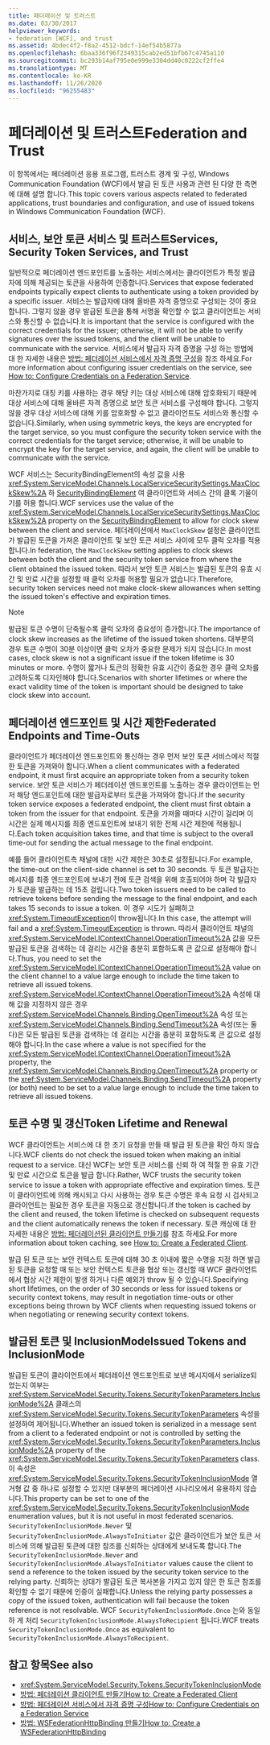 ```yaml
---
title: 페더레이션 및 트러스트
ms.date: 03/30/2017
helpviewer_keywords:
- federation [WCF], and trust
ms.assetid: 4bdec4f2-f8a2-4512-bdcf-14ef54b5877a
ms.openlocfilehash: 6baa336f96f2349315cab2ed51bfb67c4745a110
ms.sourcegitcommit: bc293b14af795e0e999e3304dd40c0222cf2ffe4
ms.translationtype: MT
ms.contentlocale: ko-KR
ms.lasthandoff: 11/26/2020
ms.locfileid: "96255483"
---
```

# <a name="federation-and-trust"></a><span data-ttu-id="0c5a1-102">페더레이션 및 트러스트</span><span class="sxs-lookup"><span data-stu-id="0c5a1-102">Federation and Trust</span></span>

<span data-ttu-id="0c5a1-103">이 항목에서는 페더레이션 응용 프로그램, 트러스트 경계 및 구성, Windows Communication Foundation (WCF)에서 발급 된 토큰 사용과 관련 된 다양 한 측면에 대해 설명 합니다.</span><span class="sxs-lookup"><span data-stu-id="0c5a1-103">This topic covers various aspects related to federated applications, trust boundaries and configuration, and use of issued tokens in Windows Communication Foundation (WCF).</span></span>  
  
## <a name="services-security-token-services-and-trust"></a><span data-ttu-id="0c5a1-104">서비스, 보안 토큰 서비스 및 트러스트</span><span class="sxs-lookup"><span data-stu-id="0c5a1-104">Services, Security Token Services, and Trust</span></span>  

 <span data-ttu-id="0c5a1-105">일반적으로 페더레이션 엔드포인트를 노출하는 서비스에서는 클라이언트가 특정 발급자에 의해 제공되는 토큰을 사용하여 인증합니다.</span><span class="sxs-lookup"><span data-stu-id="0c5a1-105">Services that expose federated endpoints typically expect clients to authenticate using a token provided by a specific issuer.</span></span> <span data-ttu-id="0c5a1-106">서비스는 발급자에 대해 올바른 자격 증명으로 구성되는 것이 중요합니다. 그렇지 않을 경우 발급된 토큰을 통해 서명을 확인할 수 없고 클라이언트는 서비스와 통신할 수 없습니다.</span><span class="sxs-lookup"><span data-stu-id="0c5a1-106">It is important that the service is configured with the correct credentials for the issuer; otherwise, it will not be able to verify signatures over the issued tokens, and the client will be unable to communicate with the service.</span></span> <span data-ttu-id="0c5a1-107">서비스에서 발급자 자격 증명을 구성 하는 방법에 대 한 자세한 내용은 [방법: 페더레이션 서비스에서 자격 증명 구성](how-to-configure-credentials-on-a-federation-service.md)을 참조 하세요.</span><span class="sxs-lookup"><span data-stu-id="0c5a1-107">For more information about configuring issuer credentials on the service, see [How to: Configure Credentials on a Federation Service](how-to-configure-credentials-on-a-federation-service.md).</span></span>  
  
 <span data-ttu-id="0c5a1-108">마찬가지로 대칭 키를 사용하는 경우 해당 키는 대상 서비스에 대해 암호화되기 때문에 대상 서비스에 대해 올바른 자격 증명으로 보안 토큰 서비스를 구성해야 합니다. 그렇지 않을 경우 대상 서비스에 대해 키를 암호화할 수 없고 클라이언트도 서비스와 통신할 수 없습니다.</span><span class="sxs-lookup"><span data-stu-id="0c5a1-108">Similarly, when using symmetric keys, the keys are encrypted for the target service, so you must configure the security token service with the correct credentials for the target service; otherwise, it will be unable to encrypt the key for the target service, and again, the client will be unable to communicate with the service.</span></span>  
  
 <span data-ttu-id="0c5a1-109">WCF 서비스는 SecurityBindingElement의 속성 값을 사용 <xref:System.ServiceModel.Channels.LocalServiceSecuritySettings.MaxClockSkew%2A> 하 [SecurityBindingElement](../diagnostics/wmi/securitybindingelement.md) 여 클라이언트와 서비스 간의 클록 기울이기를 허용 합니다.</span><span class="sxs-lookup"><span data-stu-id="0c5a1-109">WCF services use the value of the <xref:System.ServiceModel.Channels.LocalServiceSecuritySettings.MaxClockSkew%2A> property on the [SecurityBindingElement](../diagnostics/wmi/securitybindingelement.md) to allow for clock skew between the client and service.</span></span> <span data-ttu-id="0c5a1-110">페더레이션에서 `MaxClockSkew` 설정은 클라이언트가 발급된 토큰을 가져온 클라이언트 및 보안 토큰 서비스 사이에 모두 클럭 오차를 적용합니다.</span><span class="sxs-lookup"><span data-stu-id="0c5a1-110">In federation, the `MaxClockSkew` setting applies to clock skews between both the client and the security token service from where the client obtained the issued token.</span></span> <span data-ttu-id="0c5a1-111">따라서 보안 토큰 서비스는 발급된 토큰의 유효 시간 및 만료 시간을 설정할 때 클럭 오차를 허용할 필요가 없습니다.</span><span class="sxs-lookup"><span data-stu-id="0c5a1-111">Therefore, security token services need not make clock-skew allowances when setting the issued token's effective and expiration times.</span></span>  
  
> [!NOTE]
> <span data-ttu-id="0c5a1-112">발급된 토큰 수명이 단축될수록 클럭 오차의 중요성이 증가합니다.</span><span class="sxs-lookup"><span data-stu-id="0c5a1-112">The importance of clock skew increases as the lifetime of the issued token shortens.</span></span> <span data-ttu-id="0c5a1-113">대부분의 경우 토큰 수명이 30분 이상이면 클럭 오차가 중요한 문제가 되지 않습니다.</span><span class="sxs-lookup"><span data-stu-id="0c5a1-113">In most cases, clock skew is not a significant issue if the token lifetime is 30 minutes or more.</span></span> <span data-ttu-id="0c5a1-114">수명이 짧거나 토큰의 정확한 유효 시간이 중요한 경우 클럭 오차를 고려하도록 디자인해야 합니다.</span><span class="sxs-lookup"><span data-stu-id="0c5a1-114">Scenarios with shorter lifetimes or where the exact validity time of the token is important should be designed to take clock skew into account.</span></span>  
  
## <a name="federated-endpoints-and-time-outs"></a><span data-ttu-id="0c5a1-115">페더레이션 엔드포인트 및 시간 제한</span><span class="sxs-lookup"><span data-stu-id="0c5a1-115">Federated Endpoints and Time-Outs</span></span>  

 <span data-ttu-id="0c5a1-116">클라이언트가 페더레이션 엔드포인트와 통신하는 경우 먼저 보안 토큰 서비스에서 적절한 토큰을 가져와야 합니다.</span><span class="sxs-lookup"><span data-stu-id="0c5a1-116">When a client communicates with a federated endpoint, it must first acquire an appropriate token from a security token service.</span></span> <span data-ttu-id="0c5a1-117">보안 토큰 서비스가 페더레이션 엔드포인트를 노출하는 경우 클라이언트는 먼저 해당 엔드포인트에 대한 발급자로부터 토큰을 가져와야 합니다.</span><span class="sxs-lookup"><span data-stu-id="0c5a1-117">If the security token service exposes a federated endpoint, the client must first obtain a token from the issuer for that endpoint.</span></span> <span data-ttu-id="0c5a1-118">토큰을 가져올 때마다 시간이 걸리며 이 시간은 실제 메시지를 최종 엔드포인트에 보내기 위한 전체 시간 제한에 적용됩니다.</span><span class="sxs-lookup"><span data-stu-id="0c5a1-118">Each token acquisition takes time, and that time is subject to the overall time-out for sending the actual message to the final endpoint.</span></span>  
  
 <span data-ttu-id="0c5a1-119">예를 들어 클라이언트측 채널에 대한 시간 제한은 30초로 설정됩니다.</span><span class="sxs-lookup"><span data-stu-id="0c5a1-119">For example, the time-out on the client-side channel is set to 30 seconds.</span></span> <span data-ttu-id="0c5a1-120">두 토큰 발급자는 메시지를 최종 엔드포인트에 보내기 전에 토큰 검색을 위해 호출되어야 하며 각 발급자가 토큰을 발급하는 데 15초 걸립니다.</span><span class="sxs-lookup"><span data-stu-id="0c5a1-120">Two token issuers need to be called to retrieve tokens before sending the message to the final endpoint, and each takes 15 seconds to issue a token.</span></span> <span data-ttu-id="0c5a1-121">이 경우 시도가 실패하고 <xref:System.TimeoutException>이 throw됩니다.</span><span class="sxs-lookup"><span data-stu-id="0c5a1-121">In this case, the attempt will fail and a <xref:System.TimeoutException> is thrown.</span></span> <span data-ttu-id="0c5a1-122">따라서 클라이언트 채널의 <xref:System.ServiceModel.IContextChannel.OperationTimeout%2A> 값을 모든 발급된 토큰을 검색하는 데 걸리는 시간을 충분히 포함하도록 큰 값으로 설정해야 합니다.</span><span class="sxs-lookup"><span data-stu-id="0c5a1-122">Thus, you need to set the <xref:System.ServiceModel.IContextChannel.OperationTimeout%2A> value on the client channel to a value large enough to include the time taken to retrieve all issued tokens.</span></span> <span data-ttu-id="0c5a1-123"><xref:System.ServiceModel.IContextChannel.OperationTimeout%2A> 속성에 대해 값을 지정하지 않은 경우 <xref:System.ServiceModel.Channels.Binding.OpenTimeout%2A> 속성 또는 <xref:System.ServiceModel.Channels.Binding.SendTimeout%2A> 속성(또는 둘 다)은 모든 발급된 토큰을 검색하는 데 걸리는 시간을 충분히 포함하도록 큰 값으로 설정해야 합니다.</span><span class="sxs-lookup"><span data-stu-id="0c5a1-123">In the case where a value is not specified for the <xref:System.ServiceModel.IContextChannel.OperationTimeout%2A> property, the <xref:System.ServiceModel.Channels.Binding.OpenTimeout%2A> property or the <xref:System.ServiceModel.Channels.Binding.SendTimeout%2A> property (or both) need to be set to a value large enough to include the time taken to retrieve all issued tokens.</span></span>  
  
## <a name="token-lifetime-and-renewal"></a><span data-ttu-id="0c5a1-124">토큰 수명 및 갱신</span><span class="sxs-lookup"><span data-stu-id="0c5a1-124">Token Lifetime and Renewal</span></span>  

 <span data-ttu-id="0c5a1-125">WCF 클라이언트는 서비스에 대 한 초기 요청을 만들 때 발급 된 토큰을 확인 하지 않습니다.</span><span class="sxs-lookup"><span data-stu-id="0c5a1-125">WCF clients do not check the issued token when making an initial request to a service.</span></span>  <span data-ttu-id="0c5a1-126">대신 WCF는 보안 토큰 서비스를 신뢰 하 여 적절 한 유효 기간 및 만료 시간으로 토큰을 발급 합니다.</span><span class="sxs-lookup"><span data-stu-id="0c5a1-126">Rather, WCF trusts the security token service to issue a token with appropriate effective and expiration times.</span></span> <span data-ttu-id="0c5a1-127">토큰이 클라이언트에 의해 캐시되고 다시 사용하는 경우 토큰 수명은 후속 요청 시 검사되고 클라이언트는 필요한 경우 토큰을 자동으로 갱신합니다.</span><span class="sxs-lookup"><span data-stu-id="0c5a1-127">If the token is cached by the client and reused, the token lifetime is checked on subsequent requests and the client automatically renews the token if necessary.</span></span> <span data-ttu-id="0c5a1-128">토큰 캐싱에 대 한 자세한 내용은 [방법: 페더레이션된 클라이언트 만들기](how-to-create-a-federated-client.md)를 참조 하세요.</span><span class="sxs-lookup"><span data-stu-id="0c5a1-128">For more information about token caching, see [How to: Create a Federated Client](how-to-create-a-federated-client.md).</span></span>  
  
 <span data-ttu-id="0c5a1-129">발급 된 토큰 또는 보안 컨텍스트 토큰에 대해 30 초 이내에 짧은 수명을 지정 하면 발급 된 토큰을 요청할 때 또는 보안 컨텍스트 토큰을 협상 또는 갱신할 때 WCF 클라이언트에서 협상 시간 제한이 발생 하거나 다른 예외가 throw 될 수 있습니다.</span><span class="sxs-lookup"><span data-stu-id="0c5a1-129">Specifying short lifetimes, on the order of 30 seconds or less for issued tokens or security context tokens, may result in negotiation time-outs or other exceptions being thrown by WCF clients when requesting issued tokens or when negotiating or renewing security context tokens.</span></span>  
  
## <a name="issued-tokens-and-inclusionmode"></a><span data-ttu-id="0c5a1-130">발급된 토큰 및 InclusionMode</span><span class="sxs-lookup"><span data-stu-id="0c5a1-130">Issued Tokens and InclusionMode</span></span>  

 <span data-ttu-id="0c5a1-131">발급된 토큰이 클라이언트에서 페더레이션 엔드포인트로 보낸 메시지에서 serialize되었는지 여부는 <xref:System.ServiceModel.Security.Tokens.SecurityTokenParameters.InclusionMode%2A> 클래스의 <xref:System.ServiceModel.Security.Tokens.SecurityTokenParameters> 속성을 설정하여 제어됩니다.</span><span class="sxs-lookup"><span data-stu-id="0c5a1-131">Whether an issued token is serialized in a message sent from a client to a federated endpoint or not is controlled by setting the <xref:System.ServiceModel.Security.Tokens.SecurityTokenParameters.InclusionMode%2A> property of the <xref:System.ServiceModel.Security.Tokens.SecurityTokenParameters> class.</span></span> <span data-ttu-id="0c5a1-132">이 속성은 <xref:System.ServiceModel.Security.Tokens.SecurityTokenInclusionMode> 열거형 값 중 하나로 설정할 수 있지만 대부분의 페더레이션 시나리오에서 유용하지 않습니다.</span><span class="sxs-lookup"><span data-stu-id="0c5a1-132">This property can be set to one of the <xref:System.ServiceModel.Security.Tokens.SecurityTokenInclusionMode> enumeration values, but it is not useful in most federated scenarios.</span></span> <span data-ttu-id="0c5a1-133">`SecurityTokenInclusionMode.Never` 및 `SecurityTokenInclusionMode.AlwaysToInitiator` 값은 클라이언트가 보안 토큰 서비스에 의해 발급된 토큰에 대한 참조를 신뢰하는 상대에게 보내도록 합니다.</span><span class="sxs-lookup"><span data-stu-id="0c5a1-133">The `SecurityTokenInclusionMode.Never` and `SecurityTokenInclusionMode.AlwaysToInitiator` values cause the client to send a reference to the token issued by the security token service to the relying party.</span></span> <span data-ttu-id="0c5a1-134">신뢰하는 상대가 발급된 토큰 복사본을 가지고 있지 않은 한 토큰 참조를 확인할 수 없기 때문에 인증이 실패합니다.</span><span class="sxs-lookup"><span data-stu-id="0c5a1-134">Unless the relying party possesses a copy of the issued token, authentication will fail because the token reference is not resolvable.</span></span> <span data-ttu-id="0c5a1-135">WCF `SecurityTokenInclusionMode.Once` 는와 동일 하 게 처리 `SecurityTokenInclusionMode.AlwaysToRecipient` 됩니다.</span><span class="sxs-lookup"><span data-stu-id="0c5a1-135">WCF treats `SecurityTokenInclusionMode.Once` as equivalent to `SecurityTokenInclusionMode.AlwaysToRecipient`.</span></span>  
  
## <a name="see-also"></a><span data-ttu-id="0c5a1-136">참고 항목</span><span class="sxs-lookup"><span data-stu-id="0c5a1-136">See also</span></span>

- <xref:System.ServiceModel.Security.Tokens.SecurityTokenInclusionMode>
- [<span data-ttu-id="0c5a1-137">방법: 페더레이션 클라이언트 만들기</span><span class="sxs-lookup"><span data-stu-id="0c5a1-137">How to: Create a Federated Client</span></span>](how-to-create-a-federated-client.md)
- [<span data-ttu-id="0c5a1-138">방법: 페더레이션 서비스에서 자격 증명 구성</span><span class="sxs-lookup"><span data-stu-id="0c5a1-138">How to: Configure Credentials on a Federation Service</span></span>](how-to-configure-credentials-on-a-federation-service.md)
- [<span data-ttu-id="0c5a1-139">방법: WSFederationHttpBinding 만들기</span><span class="sxs-lookup"><span data-stu-id="0c5a1-139">How to: Create a WSFederationHttpBinding</span></span>](how-to-create-a-wsfederationhttpbinding.md)
